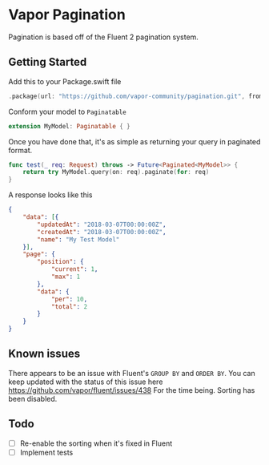 # Vapor Pagination

Pagination is based off of the Fluent 2 pagination system.

## Getting Started
Add this to your Package.swift file
```swift
.package(url: "https://github.com/vapor-community/pagination.git", from: "1.0.0-rc")
```

Conform your model to `Paginatable`

```swift
extension MyModel: Paginatable { }
```

Once you have done that, it's as simple as returning your query in paginated format.
```swift
func test(_ req: Request) throws -> Future<Paginated<MyModel>> {
    return try MyModel.query(on: req).paginate(for: req)
}
```

A response looks like this
```json
{
	"data": [{
		"updatedAt": "2018-03-07T00:00:00Z",
		"createdAt": "2018-03-07T00:00:00Z",
		"name": "My Test Model"
	}],
	"page": {
		"position": {
			"current": 1,
			"max": 1
		},
		"data": {
			"per": 10,
			"total": 2
		}
	}
}
```

## Known issues
There appears to be an issue with Fluent's `GROUP BY` and `ORDER BY`. You can keep updated with the status of this issue here https://github.com/vapor/fluent/issues/438
For the time being. Sorting has been disabled.

## Todo
- [ ] Re-enable the sorting when it's fixed in Fluent
- [ ] Implement tests
